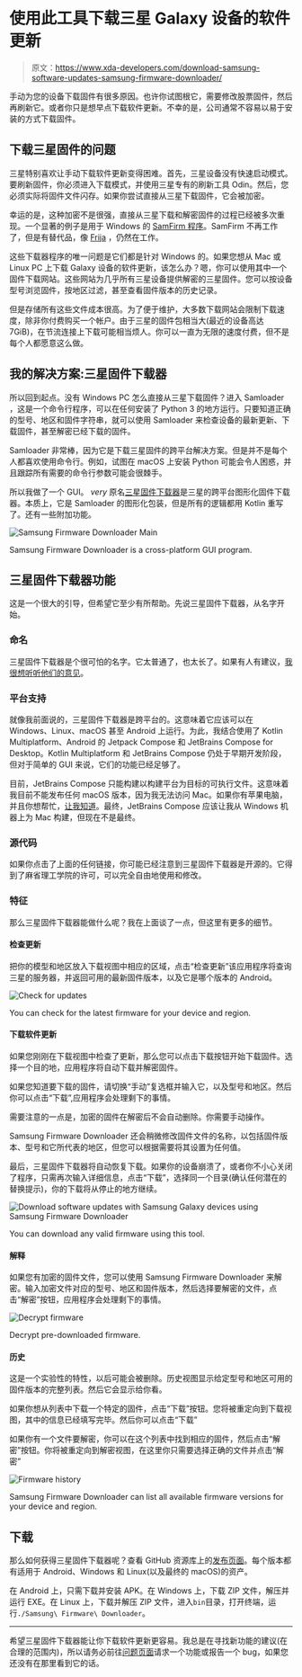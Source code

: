 # 使用此工具下载三星 Galaxy 设备的软件更新

> 原文：<https://www.xda-developers.com/download-samsung-software-updates-samsung-firmware-downloader/>

手动为您的设备下载固件有很多原因。也许你试图根它，需要修改股票固件，然后再刷新它。或者你只是想早点下载软件更新。不幸的是，公司通常不容易以易于安装的方式下载固件。

## 下载三星固件的问题

三星特别喜欢让手动下载软件更新变得困难。首先，三星设备没有快速启动模式。要刷新固件，你必须进入下载模式，并使用三星专有的刷新工具 Odin。然后，您必须实际将固件文件闪存。如果你尝试直接从三星下载固件，它会被加密。

幸运的是，这种加密不是很强，直接从三星下载和解密固件的过程已经被多次重现。一个显著的例子是用于 Windows 的 [SamFirm 程序](https://www.xda-developers.com/download-stock-odin-firmware-samfirm/)。SamFirm 不再工作了，但是有替代品，像 [Frija](https://forum.xda-developers.com/t/tool-frija-samsung-firmware-downloader-checker.3910594/) ，仍然在工作。

这些下载器程序的唯一问题是它们都是针对 Windows 的。如果您想从 Mac 或 Linux PC 上下载 Galaxy 设备的软件更新，该怎么办？嗯，你可以使用其中一个固件下载网站。这些网站为几乎所有三星设备提供解密的三星固件。您可以按设备型号浏览固件，按地区过滤，甚至查看固件版本的历史记录。

但是存储所有这些文件成本很高。为了便于维护，大多数下载网站会限制下载速度，除非你付费购买一个帐户。由于三星的固件包相当大(最近的设备高达 7GiB)，在节流连接上下载可能相当烦人。你可以一直为无限的速度付费，但不是每个人都愿意这么做。

## 我的解决方案:三星固件下载器

所以回到起点。没有 Windows PC 怎么直接从三星下载固件？进入 Samloader ，这是一个命令行程序，可以在任何安装了 Python 3 的地方运行。只要知道正确的型号、地区和固件字符串，就可以使用 Samloader 来检查设备的最新更新、下载固件，甚至解密已经下载的固件。

Samloader 非常棒，因为它是下载三星固件的跨平台解决方案。但是并不是每个人都喜欢使用命令行。例如，试图在 macOS 上安装 Python 可能会令人困惑，并且跟踪所有需要的命令行参数可能会很棘手。

所以我做了一个 GUI。 *very* 原名[三星固件下载器](https://github.com/zacharee/SamloaderKotlin)是三星的跨平台图形化固件下载器。本质上，它是 Samloader 的图形化包装，但是所有的逻辑都用 Kotlin 重写了。还有一些附加功能。

 <picture>![Samsung Firmware Downloader Main](img/7b09fd147a30ab316cbeff61edc05a22.png)</picture> 

Samsung Firmware Downloader is a cross-platform GUI program.

## 三星固件下载器功能

这是一个很大的引导，但希望它至少有所帮助。先说三星固件下载器，从名字开始。

### 命名

三星固件下载器是个很可怕的名字。它太普通了，也太长了。如果有人有建议，[我很想听听他们的意见](https://github.com/zacharee/SamloaderKotlin/issues/2)。

### 平台支持

就像我前面说的，三星固件下载器是跨平台的。这意味着它应该可以在 Windows、Linux、macOS 甚至 Android 上运行。为此，我结合使用了 Kotlin Multiplatform、Android 的 Jetpack Compose 和 JetBrains Compose for Desktop。Kotlin Multiplatform 和 JetBrains Compose 仍处于早期开发阶段，但对于简单的 GUI 来说，它们的功能已经足够了。

目前，JetBrains Compose 只能构建以构建平台为目标的可执行文件。这意味着我目前不能发布任何 macOS 版本，因为我无法访问 Mac。如果你有苹果电脑，并且你想帮忙，[让我知道](https://github.com/zacharee/SamloaderKotlin/issues/3)。最终，JetBrains Compose 应该让我从 Windows 机器上为 Mac 构建，但现在不是最终。

### 源代码

如果你点击了上面的任何链接，你可能已经注意到三星固件下载器是开源的。它得到了麻省理工学院的许可，可以完全自由地使用和修改。

### 特征

那么三星固件下载器能做什么呢？我在上面谈了一点，但这里有更多的细节。

#### 检查更新

把你的模型和地区放入下载视图中相应的区域，点击“检查更新”该应用程序将查询三星的服务器，并返回可用的最新固件版本，以及它是哪个版本的 Android。

 <picture>![Check for updates](img/99ed384d446d948f7fb9a9116b7a0686.png)</picture> 

You can check for the latest firmware for your device and region.

#### 下载软件更新

如果您刚刚在下载视图中检查了更新，那么您可以点击下载按钮开始下载固件。选择一个目的地，应用程序将自动下载并解密固件。

如果您知道要下载的固件，请切换“手动”复选框并输入它，以及型号和地区。然后你可以点击“下载”,应用程序会处理剩下的事情。

需要注意的一点是，加密的固件在解密后不会自动删除。你需要手动操作。

Samsung Firmware Downloader 还会稍微修改固件文件的名称，以包括固件版本、型号和它所代表的地区，但您可以根据需要将其设置为任何值。

最后，三星固件下载器将自动恢复下载。如果你的设备崩溃了，或者你不小心关闭了程序，只需再次输入详细信息，点击“下载”，选择同一个目录(确认任何潜在的替换提示)，你的下载将从停止的地方继续。

 <picture>![Download software updates with Samsung Galaxy devices using Samsung Firmware Downloader](img/43211ae8f763e9caf902c41abe67576a.png)</picture> 

You can download any valid firmware using this tool.

#### 解释

如果您有加密的固件文件，您可以使用 Samsung Firmware Downloader 来解密。输入加密文件对应的型号、地区和固件版本，然后选择要解密的文件，点击“解密”按钮，应用程序会处理剩下的事情。

 <picture>![Decrypt firmware](img/be8af3a4a715e3eb906996108e61c7d6.png)</picture> 

Decrypt pre-downloaded firmware.

#### 历史

这是一个实验性的特性，以后可能会被删除。历史视图显示给定型号和地区可用的固件版本的完整列表。然后它会显示给你看。

如果你想从列表中下载一个特定的固件，点击“下载”按钮。您将被重定向到下载视图，其中的信息已经填写完毕。然后你可以点击“下载”

如果你有一个文件要解密，你可以在这个列表中找到相应的固件，然后点击“解密”按钮。你将被重定向到解密视图，在这里你只需要选择正确的文件并点击“解密”

 <picture>![Firmware history](img/dbd768285e6b67674ab3cf5d3bb2dec8.png)</picture> 

Samsung Firmware Downloader can list all available firmware versions for your device and region.

## 下载

那么如何获得三星固件下载器呢？查看 GitHub 资源库上的[发布页面](https://github.com/zacharee/SamloaderKotlin/releases)。每个版本都有适用于 Android、Windows 和 Linux(以及最终的 macOS)的资产。

在 Android 上，只需下载并安装 APK。在 Windows 上，下载 ZIP 文件，解压并运行 EXE。在 Linux 上，下载并解压 ZIP 文件，进入`bin`目录，打开终端，运行`./Samsung\ Firmware\ Downloader`。

* * *

希望三星固件下载器能让你下载软件更新更容易。我总是在寻找新功能的建议(在合理的范围内)，所以请务必前往[问题页面](https://github.com/zacharee/SamloaderKotlin/issues)请求一个功能或报告一个 bug，如果您还没有在那里看到它的话。
